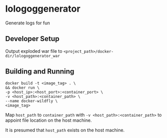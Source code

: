 # lologoggenerator
Generate logs for fun

## Developer Setup

Output exploded war file to `<project_path>/docker-dir/lologoggenerator_war`

## Building and Running

```
docker build -t <image_tag> . \
&& docker run \
-p <host_ip>:<host_port>:<container_port> \
-v <host_path>:<container_path> \
--name docker-wildfly \
<image_tag> 
```

Map `host_path` to `container_path` with `-v <host_path>:<container_path>` to appoint file location on the host machine.

It is presumed that `host_path` exists on the host machine.
